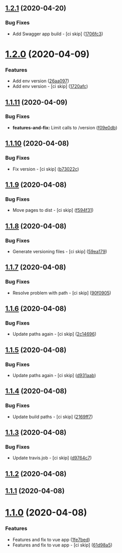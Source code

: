 ## [1.2.1](https://github.com/ClubMediterranee/swagger/compare/v1.2.0...v1.2.1) (2020-04-20)


### Bug Fixes

* Add Swagger app build - [ci skip] ([1706fc3](https://github.com/ClubMediterranee/swagger/commit/1706fc391372c88b6c3c218b7e6a13c09fb4445e))



# [1.2.0](https://github.com/ClubMediterranee/swagger/compare/v1.1.11...v1.2.0) (2020-04-09)


### Features

* Add env version ([26aa097](https://github.com/ClubMediterranee/swagger/commit/26aa097dfdaf6be8a8bf5ac6e3929cda94534226))
* Add env version - [ci skip] ([1720afc](https://github.com/ClubMediterranee/swagger/commit/1720afcd8dd35923ac0fbd668004bf0cf2785448))



## [1.1.11](https://github.com/ClubMediterranee/swagger/compare/v1.1.10...v1.1.11) (2020-04-09)


### Bug Fixes

* **features-and-fix:** Limit calls to /version ([f09e0db](https://github.com/ClubMediterranee/swagger/commit/f09e0dbde4dc9d5ebeb3949fecec44f43a400a81))



## [1.1.10](https://github.com/ClubMediterranee/swagger/compare/v1.1.9...v1.1.10) (2020-04-08)


### Bug Fixes

* Fix version - [ci skip] ([b73022c](https://github.com/ClubMediterranee/swagger/commit/b73022cc03c5aeca14510d9015fc3888ae515742))



## [1.1.9](https://github.com/ClubMediterranee/swagger/compare/v1.1.8...v1.1.9) (2020-04-08)


### Bug Fixes

* Move pages to dist - [ci skip] ([f594f31](https://github.com/ClubMediterranee/swagger/commit/f594f312f33ad8f6ae55b0bf7520d62742873095))



## [1.1.8](https://github.com/ClubMediterranee/swagger/compare/v1.1.7...v1.1.8) (2020-04-08)


### Bug Fixes

* Generate versioning files - [ci skip] ([59ea179](https://github.com/ClubMediterranee/swagger/commit/59ea1793d8a9bab16e7fdbf1762bbb90cf213480))



## [1.1.7](https://github.com/ClubMediterranee/swagger/compare/v1.1.6...v1.1.7) (2020-04-08)


### Bug Fixes

* Resolve problem with path - [ci skip] ([90f0905](https://github.com/ClubMediterranee/swagger/commit/90f09052701fd2e8d75d56773b915093a0348b03))



## [1.1.6](https://github.com/ClubMediterranee/swagger/compare/v1.1.5...v1.1.6) (2020-04-08)


### Bug Fixes

* Update paths again - [ci skip] ([2c14696](https://github.com/ClubMediterranee/swagger/commit/2c14696cb47f247c6ff650df945ac8e0498d6368))



## [1.1.5](https://github.com/ClubMediterranee/swagger/compare/v1.1.4...v1.1.5) (2020-04-08)


### Bug Fixes

* Update paths again - [ci skip] ([d931aab](https://github.com/ClubMediterranee/swagger/commit/d931aabbe61043e949d8ce850f1ca3df1df130ca))



## [1.1.4](https://github.com/ClubMediterranee/swagger/compare/v1.1.3...v1.1.4) (2020-04-08)


### Bug Fixes

* Update build paths - [ci skip] ([2169ff7](https://github.com/ClubMediterranee/swagger/commit/2169ff701716e8a4467d74b5a8d9a2e3603c5d3b))



## [1.1.3](https://github.com/ClubMediterranee/swagger/compare/v1.1.2...v1.1.3) (2020-04-08)


### Bug Fixes

* Update travis.job - [ci skip] ([d9764c7](https://github.com/ClubMediterranee/swagger/commit/d9764c76f33c6888f48e4ee0108550171131bca5))



## [1.1.2](https://github.com/ClubMediterranee/swagger/compare/v1.1.1...v1.1.2) (2020-04-08)



## [1.1.1](https://github.com/ClubMediterranee/swagger/compare/v1.1.0...v1.1.1) (2020-04-08)



# [1.1.0](https://github.com/ClubMediterranee/swagger/compare/v1.0.0...v1.1.0) (2020-04-08)


### Features

* Features and fix to vue app ([1fe7bed](https://github.com/ClubMediterranee/swagger/commit/1fe7bed35e49dabe8c70fa646283ea2106f6414f))
* Features and fix to vue app - [ci skip] ([61d98a5](https://github.com/ClubMediterranee/swagger/commit/61d98a5837b89940ea5a8e08a649b582d7d773f0))



